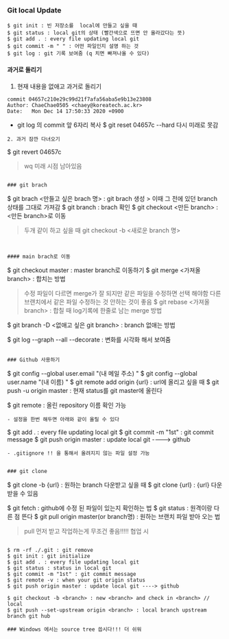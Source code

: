 ### Git  local Update
```
$ git init : 빈 저장소를  local에 만들고 싶을 때
$ git status : local git의 상태 (빨간색으로 뜨면 안 올라갔다는 뜻)
$ git add . : every file updating local git
$ git commit -m " " : 어떤 파일인지 설명 하는 것
$ git log : git 기록 보여줌 (q 치면 빠져나올 수 있다)

```

#### 과거로 돌리기 
1. 현재 내용을 없애고 과거로 돌리기
```
commit 04657c210e29c99d21f7afa56aba5e9b13e23808
Author: ChaeChae0505 <chaey@koreatech.ac.kr>
Date:   Mon Dec 14 17:50:33 2020 +0900
```
- git log 의 commit 앞 6자리 복사 
$ git reset 04657c --hard
다시 미래로 못감
```
2. 과거 잠깐 다녀오기
```
$ git revert 04657c 
> wq
미래 시점 남아있음
```

### git brach

```
$ git brach <만들고 싶은 brach 명> : git brach 생성 > 이때 그 전에 있던 branch 상태를 그대로 가져감
$ git branch : brach 확인
$ git checkout <만든 branch> : <만든 branch>로 이동

> 두개 같이 하고 싶을 때 git checkout -b <새로운 branch 명>
```


#### main brach로 이동
```
$ git checkout master : master branch로 이동하기
$ git merge <가져올 branch> : 합치는 방법
> 수정 파일이 다르면 merge가 잘 되지만 같은 파일을 수정하면 선택 해야함 
> 다른 브랜치에서 같은 파일 수정하는 것 안하는 것이 좋음
$ git rebase <가져올 branch> : 합칠 때 log기록에 한줄로 남는 merge 방법

$ git branch -D <없애고 싶은 git branch> : branch 없애는 방법



$ git log --graph --all --decorate : 변화를 시각화 해서 보여줌

```

### Github 사용하기
```
$ git config --global user.email "(내 메일 주소) "
$ git config --global user.name "(내 이름) "
$ git remote add origin {url} : url에 올리고 싶을 때 
$ git push -u origin master : 현재 status를 git master에 올린다

$ git remote : 올린 repository 이름 확인 가능
```
- 설정을 한번 해두면 아래와 같이 올릴 수 있다 
```
$ git add . : every file updating local git
$ git commit -m "1st" : git commit message
$ git push origin master : update local git ----> github 

```
- .gitignore !! 을 통해서 올려지지 않는 파일 설정 가능 


### git clone
```
$ git clone -b <branch> {url} : 원하는 branch 다운받고 싶을 때
$ git clone {url} : {url} 다운 받을 수 있음

$ git fetch : github에 수정 된 파일이 있는지 확인하는 법
$ git status : 원격이랑 다른 점 뜬다
$ git pull origin master(or branch명) : 원하는 브랜치 파일 받아 오는 법 

> pull 먼저 받고 작업하는게 무조건 좋음!!!!! 협업 시

```

$ rm -rf ./.git : git remove
$ git init : git initialize
$ git add . : every file updating local git
$ git status : status in local git
$ git commit -m "1st" : git commit message
$ git remote -v : when your git origin status
$ git push origin master : update local git ----> github 

$ git checkout -b <branch> : new <branch> and check in <branch> // local
$ git push --set-upstream origin <branch> : local branch upstream branch git hub 

### Windows 에서는 source tree 씁시다!!! 더 쉬워
